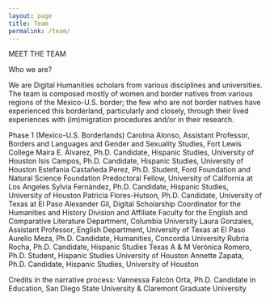 ```yaml
---
layout: page
title: Team
permalink: /team/
---
```

MEET THE TEAM

Who we are?

We are Digital Humanities scholars from various disciplines and universities. The team is composed mostly of women and border natives from various regions of the Mexico-U.S. border; the few who are not border natives have experienced this borderland, particularly and closely, through their lived experiences with (im)migration procedures and/or in their research.

Phase 1 (Mexico-U.S. Borderlands)
Carolina Alonso, Assistant Professor, Borders and Languages and Gender and Sexuality Studies, Fort Lewis College
Maira E. Álvarez, Ph.D. Candidate, Hispanic Studies, University of Houston
Isis Campos, Ph.D. Candidate, Hispanic Studies, University of Houston
Estefanía Castañeda Perez, Ph.D. Student, Ford Foundation and Natural Science Foundation Predoctoral Fellow, University of California at Los Angeles
Sylvia Fernández, Ph.D. Candidate, Hispanic Studies, University of Houston
Patricia Flores-Hutson, Ph.D. Candidate, University of Texas at El Paso
Alexander Gil, Digital Scholarship Coordinator for the Humanities and History Division and Affiliate Faculty for the English and Comparative Literature Department, Columbia University
Laura Gonzales, Assistant Professor, English Department, University of Texas at El Paso
Aurelio Meza, Ph.D. Candidate, Humanities, Concordia University
Rubria Rocha, Ph.D. Candidate, Hispanic Studies Texas A & M
Verónica Romero, Ph.D. Student, Hispanic Studies University of Houston
Annette Zapata, Ph.D. Candidate, Hispanic Studies, University of Houston

Credits in the narrative process: Vannessa Falcón Orta, Ph.D. Candidate in Education, San Diego State University & Claremont Graduate University
